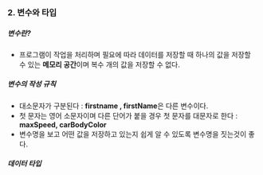 ### 2. 변수와 타입
##### 변수란?
  - 프로그램이 작업을 처리하며 필요에 따라 데이터를 저장할 때 하나의 값을 저장할 수 있는 **메모리 공간**이며 복수 개의 값을 저장할 수 없다.
##### 변수의 작성 규칙
  - 대소문자가 구분된다 : **firstname , firstName**은 다른 변수이다.
  - 첫 문자는 영어 소문자이며 다른 단어가 붙을 경우 첫 문자를 대문자로 한다 : **maxSpeed, carBodyColor**
  - 변수명을 보고 어떤 값을 저장하고 있는지 쉽게 알 수 있도록 변수명을 짓는것이 좋다.
##### 데이터 타입
